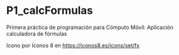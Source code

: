 # P1_calcFormulas
Primera práctica de programación para Cómputo Móvil: Aplicación calculadora de fórmulas

Icono por Iconos 8 en https://iconos8.es/icons/set/fx
